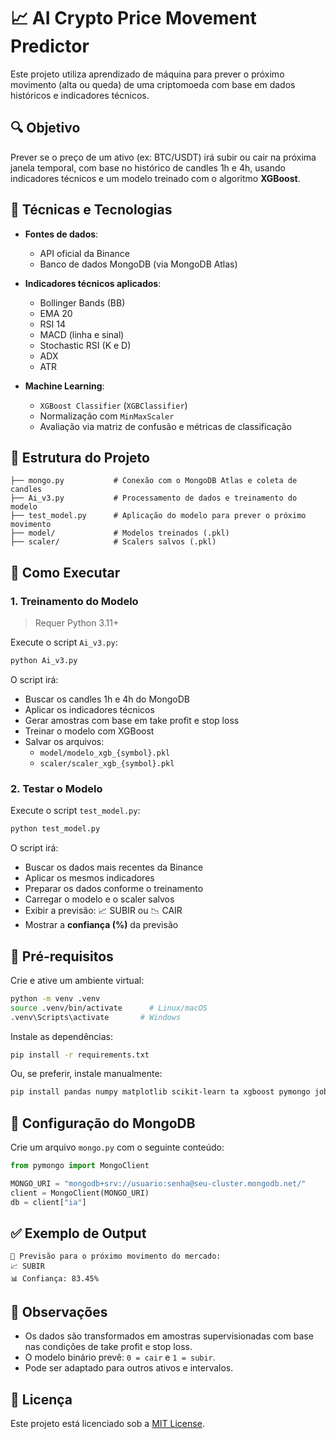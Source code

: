 # 📈 AI Crypto Price Movement Predictor

Este projeto utiliza aprendizado de máquina para prever o próximo movimento (alta ou queda) de uma criptomoeda com base em dados históricos e indicadores técnicos.

## 🔍 Objetivo

Prever se o preço de um ativo (ex: BTC/USDT) irá subir ou cair na próxima janela temporal, com base no histórico de candles 1h e 4h, usando indicadores técnicos e um modelo treinado com o algoritmo **XGBoost**.

## 🧠 Técnicas e Tecnologias

- **Fontes de dados**:
  - API oficial da Binance
  - Banco de dados MongoDB (via MongoDB Atlas)

- **Indicadores técnicos aplicados**:
  - Bollinger Bands (BB)
  - EMA 20
  - RSI 14
  - MACD (linha e sinal)
  - Stochastic RSI (K e D)
  - ADX
  - ATR

- **Machine Learning**:
  - `XGBoost Classifier` (`XGBClassifier`)
  - Normalização com `MinMaxScaler`
  - Avaliação via matriz de confusão e métricas de classificação

## 📁 Estrutura do Projeto

```
├── mongo.py           # Conexão com o MongoDB Atlas e coleta de candles
├── Ai_v3.py           # Processamento de dados e treinamento do modelo
├── test_model.py      # Aplicação do modelo para prever o próximo movimento
├── model/             # Modelos treinados (.pkl)
├── scaler/            # Scalers salvos (.pkl)
```

## 🚀 Como Executar

### 1. Treinamento do Modelo

> Requer Python 3.11+

Execute o script `Ai_v3.py`:

```bash
python Ai_v3.py
```

O script irá:

- Buscar os candles 1h e 4h do MongoDB
- Aplicar os indicadores técnicos
- Gerar amostras com base em take profit e stop loss
- Treinar o modelo com XGBoost
- Salvar os arquivos:
  - `model/modelo_xgb_{symbol}.pkl`
  - `scaler/scaler_xgb_{symbol}.pkl`

### 2. Testar o Modelo

Execute o script `test_model.py`:

```bash
python test_model.py
```

O script irá:

- Buscar os dados mais recentes da Binance
- Aplicar os mesmos indicadores
- Preparar os dados conforme o treinamento
- Carregar o modelo e o scaler salvos
- Exibir a previsão: 📈 SUBIR ou 📉 CAIR
- Mostrar a **confiança (%)** da previsão

## 💾 Pré-requisitos

Crie e ative um ambiente virtual:

```bash
python -m venv .venv
source .venv/bin/activate      # Linux/macOS
.venv\Scripts\activate       # Windows
```

Instale as dependências:

```bash
pip install -r requirements.txt
```

Ou, se preferir, instale manualmente:

```bash
pip install pandas numpy matplotlib scikit-learn ta xgboost pymongo joblib python-dotenv
```

## 🔐 Configuração do MongoDB

Crie um arquivo `mongo.py` com o seguinte conteúdo:

```python
from pymongo import MongoClient

MONGO_URI = "mongodb+srv://usuario:senha@seu-cluster.mongodb.net/"
client = MongoClient(MONGO_URI)
db = client["ia"]
```

## ✅ Exemplo de Output

```text
🔮 Previsão para o próximo movimento do mercado:
📈 SUBIR
📊 Confiança: 83.45%
```

## 📌 Observações

- Os dados são transformados em amostras supervisionadas com base nas condições de take profit e stop loss.
- O modelo binário prevê: `0 = cair` e `1 = subir`.
- Pode ser adaptado para outros ativos e intervalos.

## 📜 Licença

Este projeto está licenciado sob a [MIT License](LICENSE).
